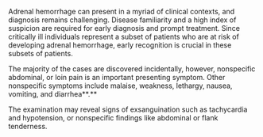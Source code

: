 Adrenal hemorrhage can present in a myriad of clinical contexts, and diagnosis remains challenging. Disease familiarity and a high index of suspicion are required for early diagnosis and prompt treatment. Since critically ill individuals represent a subset of patients who are at risk of developing adrenal hemorrhage, early recognition is crucial in these subsets of patients.

The majority of the cases are discovered incidentally, however, nonspecific abdominal, or loin pain is an important presenting symptom. Other nonspecific symptoms include malaise, weakness, lethargy, nausea, vomiting, and diarrhea**.**

The examination may reveal signs of exsanguination such as tachycardia and hypotension, or nonspecific findings like abdominal or flank tenderness.